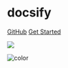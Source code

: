 <!-- ![logo](_media/icon.svg) -->

<!-- # docsify -->

<!-- > A magical documentation site generator.

- Simple and lightweight (~12kb gzipped)
- Multiple themes
- Not build static html files -->


<!-- [GitHub](https://github.com/QingWei-Li/docsify/) -->
<!-- [Get Started](#quick-start) -->


# docsify

[GitHub](https://github.com/QingWei-Li/docsify/)
[Get Started](#quick-start)

<!-- 背景图片 -->
![](_media/bg.png)
<!-- 背景色 -->
![color](#f0f0f0)